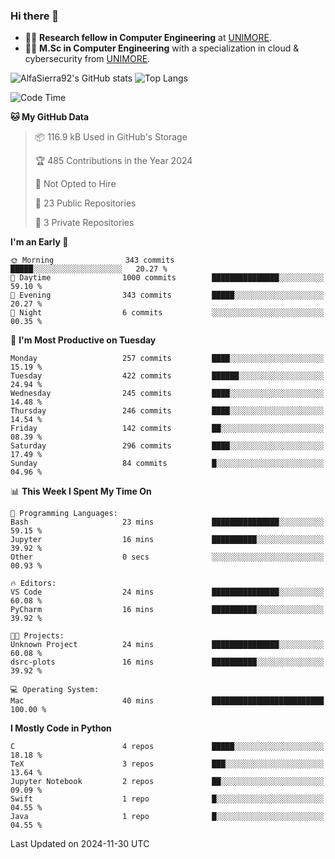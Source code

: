 ### Hi there 👋
- 👨‍💻 **Research fellow in Computer Engineering** at [UNIMORE](https://international.unimore.it/).
- 👨‍🎓 **M.Sc in Computer Engineering** with a specialization in cloud & cybersecurity from [UNIMORE](https://international.unimore.it/).


![AlfaSierra92's GitHub stats](https://github-readme-stats.vercel.app/api?username=AlfaSierra92&theme=nord)
![Top Langs](https://github-readme-stats.vercel.app/api/top-langs/?username=AlfaSierra92&theme=nord&layout=compact)

<!--START_SECTION:waka-->
![Code Time](http://img.shields.io/badge/Code%20Time-207%20hrs%2056%20mins-blue)

**🐱 My GitHub Data** 

> 📦 116.9 kB Used in GitHub's Storage 
 > 
> 🏆 485 Contributions in the Year 2024
 > 
> 🚫 Not Opted to Hire
 > 
> 📜 23 Public Repositories 
 > 
> 🔑 3 Private Repositories 
 > 
**I'm an Early 🐤** 

```text
🌞 Morning                343 commits         █████░░░░░░░░░░░░░░░░░░░░   20.27 % 
🌆 Daytime                1000 commits        ███████████████░░░░░░░░░░   59.10 % 
🌃 Evening                343 commits         █████░░░░░░░░░░░░░░░░░░░░   20.27 % 
🌙 Night                  6 commits           ░░░░░░░░░░░░░░░░░░░░░░░░░   00.35 % 
```
📅 **I'm Most Productive on Tuesday** 

```text
Monday                   257 commits         ████░░░░░░░░░░░░░░░░░░░░░   15.19 % 
Tuesday                  422 commits         ██████░░░░░░░░░░░░░░░░░░░   24.94 % 
Wednesday                245 commits         ████░░░░░░░░░░░░░░░░░░░░░   14.48 % 
Thursday                 246 commits         ████░░░░░░░░░░░░░░░░░░░░░   14.54 % 
Friday                   142 commits         ██░░░░░░░░░░░░░░░░░░░░░░░   08.39 % 
Saturday                 296 commits         ████░░░░░░░░░░░░░░░░░░░░░   17.49 % 
Sunday                   84 commits          █░░░░░░░░░░░░░░░░░░░░░░░░   04.96 % 
```


📊 **This Week I Spent My Time On** 

```text
💬 Programming Languages: 
Bash                     23 mins             ███████████████░░░░░░░░░░   59.15 % 
Jupyter                  16 mins             ██████████░░░░░░░░░░░░░░░   39.92 % 
Other                    0 secs              ░░░░░░░░░░░░░░░░░░░░░░░░░   00.93 % 

🔥 Editors: 
VS Code                  24 mins             ███████████████░░░░░░░░░░   60.08 % 
PyCharm                  16 mins             ██████████░░░░░░░░░░░░░░░   39.92 % 

🐱‍💻 Projects: 
Unknown Project          24 mins             ███████████████░░░░░░░░░░   60.08 % 
dsrc-plots               16 mins             ██████████░░░░░░░░░░░░░░░   39.92 % 

💻 Operating System: 
Mac                      40 mins             █████████████████████████   100.00 % 
```

**I Mostly Code in Python** 

```text
C                        4 repos             █████░░░░░░░░░░░░░░░░░░░░   18.18 % 
TeX                      3 repos             ███░░░░░░░░░░░░░░░░░░░░░░   13.64 % 
Jupyter Notebook         2 repos             ██░░░░░░░░░░░░░░░░░░░░░░░   09.09 % 
Swift                    1 repo              █░░░░░░░░░░░░░░░░░░░░░░░░   04.55 % 
Java                     1 repo              █░░░░░░░░░░░░░░░░░░░░░░░░   04.55 % 
```




 Last Updated on 2024-11-30 UTC
<!--END_SECTION:waka-->

<!--
**AlfaSierra92/AlfaSierra92** is a ✨ _special_ ✨ repository because its `README.md` (this file) appears on your GitHub profile.

Here are some ideas to get you started:

- 🔭 I’m currently working on ...
- 🌱 I’m currently learning ...
- 👯 I’m looking to collaborate on ...
- 🤔 I’m looking for help with ...
- 💬 Ask me about ...
- 📫 How to reach me: ...
- 😄 Pronouns: ...
- ⚡ Fun fact: ...
-->
